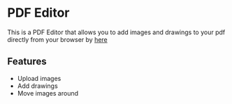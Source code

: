 # PDF Editor

This is a PDF Editor that allows you to add images and drawings to your pdf directly from your browser by [here](https://github.com/ShizukuIchi/pdf-editor)
## Features

* Upload images
* Add drawings
* Move images around